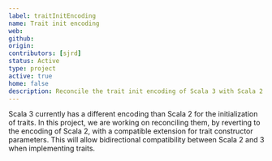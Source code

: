 ```yaml
---
label: traitInitEncoding
name: Trait init encoding
web:
github:
origin:
contributors: [sjrd]
status: Active
type: project
active: true
home: false
description: Reconcile the trait init encoding of Scala 3 with Scala 2
---
```


Scala 3 currently has a different encoding than Scala 2 for the initialization of traits.
In this project, we are working on reconciling them, by reverting to the encoding of Scala 2, with a compatible extension for trait constructor parameters.
This will allow bidirectional compatibility between Scala 2 and 3 when implementing traits.

